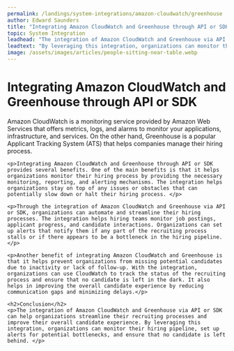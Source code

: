 ```yaml
---
permalink: /landings/system-integrations/amazon-cloudwatch/greenhouse
author: Edward Saunders
title: "Integrating Amazon CloudWatch and Greenhouse through API or SDK"
topic: System Integration
leadhead: "The integration of Amazon CloudWatch and Greenhouse via API or SDK can help organizations streamline their recruiting processes and improve their overall candidate experience"
leadtext: "By leveraging this integration, organizations can monitor their hiring pipeline, set up alerts for potential bottlenecks, and ensure that no candidate is left behind."
image: /assets/images/articles/people-sitting-near-table.webp
---
```

<div class="arttext">	<h1>Integrating Amazon CloudWatch and Greenhouse through API or SDK</h1>
    <p>Amazon CloudWatch is a monitoring service provided by Amazon Web Services that offers metrics, logs, and alarms to monitor your applications, infrastructure, and services. On the other hand, Greenhouse is a popular Applicant Tracking System (ATS) that helps companies manage their hiring process.</p>

    <p>Integrating Amazon CloudWatch and Greenhouse through API or SDK provides several benefits. One of the main benefits is that it helps organizations monitor their hiring process by providing the necessary monitoring, reporting, and alerting mechanisms. The integration helps organizations stay on top of any issues or obstacles that can potentially slow down or halt their hiring process. </p>

    <p>Through the integration of Amazon CloudWatch and Greenhouse via API or SDK, organizations can automate and streamline their hiring processes. The integration helps hiring teams monitor job postings, applicant progress, and candidate interactions. Organizations can set up alerts that notify them if any part of the recruiting process stalls or if there appears to be a bottleneck in the hiring pipeline. </p>

    <p>Another benefit of integrating Amazon CloudWatch and Greenhouse is that it helps prevent organizations from missing potential candidates due to inactivity or lack of follow-up. With the integration, organizations can use CloudWatch to track the status of the recruiting process and ensure that no candidate is left in the dark. It also helps in improving the overall candidate experience by reducing communication gaps and minimizing delays.</p>

    <h2>Conclusion</h2>
    <p>The integration of Amazon CloudWatch and Greenhouse via API or SDK can help organizations streamline their recruiting processes and improve their overall candidate experience. By leveraging this integration, organizations can monitor their hiring pipeline, set up alerts for potential bottlenecks, and ensure that no candidate is left behind. </p>
</div>